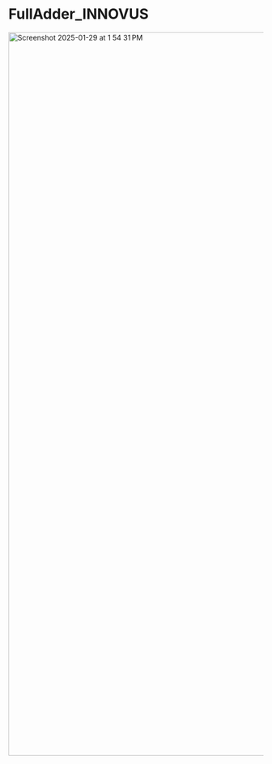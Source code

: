 # FullAdder_INNOVUS

<img width="1427" alt="Screenshot 2025-01-29 at 1 54 31 PM" src="https://github.com/user-attachments/assets/5644e05f-cfec-4482-9027-03703439e08d" />
